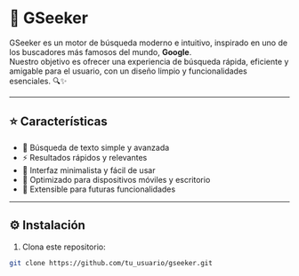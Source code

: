 # 🚀 GSeeker

GSeeker es un motor de búsqueda moderno e intuitivo, inspirado en uno de los buscadores más famosos del mundo, **Google**.  
Nuestro objetivo es ofrecer una experiencia de búsqueda rápida, eficiente y amigable para el usuario, con un diseño limpio y funcionalidades esenciales. 🔍✨

---

## ⭐ Características

- 🔎 Búsqueda de texto simple y avanzada  
- ⚡ Resultados rápidos y relevantes  
- 🧼 Interfaz minimalista y fácil de usar  
- 📱 Optimizado para dispositivos móviles y escritorio  
- 🚀 Extensible para futuras funcionalidades

---

## ⚙️ Instalación

1. Clona este repositorio:

```bash
git clone https://github.com/tu_usuario/gseeker.git
